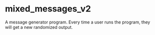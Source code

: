 # mixed_messages_v2
A message generator program. Every time a user runs the program, they will get a new randomized output.
